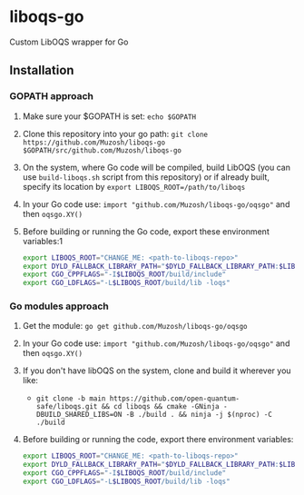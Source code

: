 # liboqs-go

Custom LibOQS wrapper for Go

## Installation

### GOPATH approach

1. Make sure your $GOPATH is set: `echo $GOPATH`
2. Clone this repository into your go path: `git clone https://github.com/Muzosh/liboqs-go $GOPATH/src/github.com/Muzosh/liboqs-go`
3. On the system, where Go code will be compiled, build LibOQS (you can use `build-liboqs.sh` script from this repository) or if already built, specify its location by `export LIBOQS_ROOT=/path/to/liboqs`
    <!-- 4. If you already have libOQS repository on the system, specify its location by `export LIBOQS_ROOT=/path/to/liboqs` -->
    <!-- 5. Install wrapper: `cd $GOPATH/src/github.com/muzosh/liboqs-go && ./build-for-gopath.sh` -->
4. In your Go code use: `import "github.com/Muzosh/liboqs-go/oqsgo"` and then `oqsgo.XY()`
5. Before building or running the Go code, export these environment variables:1

    ```bash
    export LIBOQS_ROOT="CHANGE_ME: <path-to-liboqs-repo>"
    export DYLD_FALLBACK_LIBRARY_PATH="$DYLD_FALLBACK_LIBRARY_PATH:$LIBOQS_ROOT/build/lib" # only for macOS
    export CGO_CPPFLAGS="-I$LIBOQS_ROOT/build/include"
    export CGO_LDFLAGS="-L$LIBOQS_ROOT/build/lib -loqs"
    ```

### Go modules approach

1. Get the module: `go get github.com/Muzosh/liboqs-go/oqsgo`
2. In your Go code use: `import "github.com/Muzosh/liboqs-go/oqsgo"` and then `oqsgo.XY()`
3. If you don't have libOQS on the system, clone and build it wherever you like:
    - `git clone -b main https://github.com/open-quantum-safe/liboqs.git && cd liboqs && cmake -GNinja -DBUILD_SHARED_LIBS=ON -B ./build . && ninja -j $(nproc) -C ./build`
4. Before building or running the code, export there environment variables:

    ```bash
    export LIBOQS_ROOT="CHANGE_ME: <path-to-liboqs-repo>"
    export DYLD_FALLBACK_LIBRARY_PATH="$DYLD_FALLBACK_LIBRARY_PATH:$LIBOQS_ROOT/build/lib" # only for macOS
    export CGO_CPPFLAGS="-I$LIBOQS_ROOT/build/include"
    export CGO_LDFLAGS="-L$LIBOQS_ROOT/build/lib -loqs"
    ```
